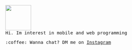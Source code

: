 <img src="https://media.giphy.com/media/bcKmIWkUMCjVm/giphy.gif" width="80px"/><br>
  <samp>Hi. Im interest in mobile and web programming</samp>
<br>
<div><samp> :coffee: Wanna chat? DM me on <a href="https://instagram.com/ibnushevayanto">Instagram</a></samp></div>
